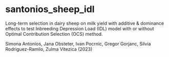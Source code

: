 # santonios_sheep_idl

Long-term selection in dairy sheep on milk yield with additive & dominance effects to test Inbreeding Depression Load (IDL) model with or without Optimal Contribution Selection (OCS) method.

Simona Antonios, Jana Obsteter, Ivan Pocrnic, Gregor Gorjanc, Silvia Rodriguez-Ramilo, Zulma Vitezica (2023)
